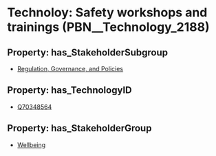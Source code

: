 # Technoloy: __Safety workshops and trainings__ (PBN__Technology_2188)

## Property: has_StakeholderSubgroup

* [Regulation, Governance, and Policies](PBN__TechSubgroup_66)

## Property: has_TechnologyID

* [Q70348564](Q70348564)

## Property: has_StakeholderGroup

* [Wellbeing](PBN__TechGroup_2)

